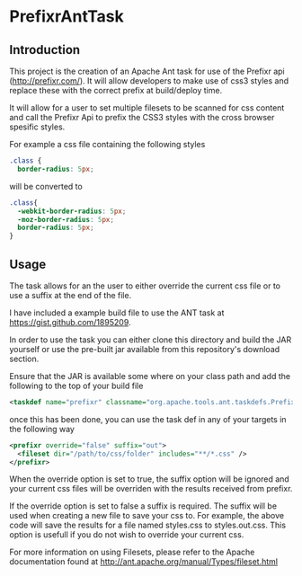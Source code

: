 # PrefixrAntTask

## Introduction

This project is the creation of an Apache Ant task for use of the Prefixr api (http://prefixr.com/). It will 
allow developers to make use of css3 styles and replace these with the correct prefix at build/deploy time.

It will allow for a user to set multiple filesets to be scanned for css content and call the Prefixr Api to prefix 
the CSS3 styles with the cross browser spesific styles.

For example a css file containing the following styles

```css
.class {
  border-radius: 5px;
```

will be converted to 

```css
.class{
  -webkit-border-radius: 5px;
  -moz-border-radius: 5px;
  border-radius: 5px;
}
```

## Usage

The task allows for an the user to either override the current css file or to use a suffix at the end of the file. 

I have included a example build file to use the ANT task at https://gist.github.com/1895209.


In order to use the task you can either clone this directory and build the JAR yourself or use the pre-built jar available from this repository's download section.

Ensure that the JAR is available some where on your class path and add the following to the top of your build file 

```xml
<taskdef name="prefixr" classname="org.apache.tools.ant.taskdefs.Prefixr" classpath="Prefixr.jar" />
```

once this has been done, you can use the task def in any of your targets in the following way

```xml
<prefixr override="false" suffix="out">
  <fileset dir="/path/to/css/folder" includes="**/*.css" />
</prefixr>
```

When the override option is set to true, the suffix option will be ignored and your current css files will be overriden with the results received from prefixr.

If the override option is set to false a suffix is required. The suffix will be used when creating a new file to save your css to. For example, the above code
will save the results for a file named styles.css to styles.out.css. This option is usefull if you do not wish to override your current css.

For more information on using Filesets, please refer to the Apache documentation found at http://ant.apache.org/manual/Types/fileset.html
    